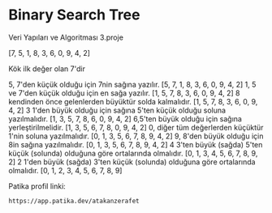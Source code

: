 # Binary Search Tree
Veri Yapıları ve Algoritması 3.proje

[7, 5, 1, 8, 3, 6, 0, 9, 4, 2] 

Kök ilk değer olan 7'dir

5, 7'den küçük olduğu için 7nin sağına yazılır. [5, 7, 1, 8, 3, 6, 0, 9, 4, 2]
1, 5 ve 7'den küçük olduğu için en sağa yazılır. [1, 5, 7, 8, 3, 6, 0, 9, 4, 2]
8 kendinden önce gelenlerden büyüktür solda kalmalıdır. [1, 5, 7, 8, 3, 6, 0, 9, 4, 2]
3 1'den büyük olduğu için sağına 5'ten küçük olduğu soluna yazılmalıdır.  [1, 3, 5, 7, 8, 6, 0, 9, 4, 2]
6,5'ten büyük olduğu için sağına yerleştirilmelidir. [1, 3, 5, 6, 7, 8, 0, 9, 4, 2]
0, diğer tüm değerlerden küçüktür 1'nin soluna yazılmalıdır. [0, 1, 3, 5, 6, 7, 8, 9, 4, 2]
9, 8'den büyük olduğu için 8in sağına yazılmalıdır. [0, 1, 3, 5, 6, 7, 8, 9, 4, 2]
4 3'ten büyük (sağda) 5'ten küçük (solunda) olduğuna göre ortalarında olmalıdır. [0, 1, 3, 4, 5, 6, 7, 8, 9, 2]
2 1'den büyük (sağda) 3'ten küçük (solunda) olduğuna göre ortalarında olmalıdır. [0, 1, 2, 3, 4, 5, 6, 7, 8, 9]

Patika profil linki:
```
https://app.patika.dev/atakanzerafet
```
